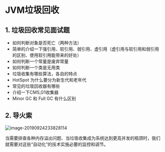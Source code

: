 # JVM垃圾回收

## 1. 垃圾回收常见面试题

- 如何判断对象是否死亡（两种方法）
- 简单的介绍一下强引用、软引用、弱引用、虚引用（虚引用与软引用和弱引用的区别、使用软引用能带来的好处）
- 如何判断一个常量是废弃常量
- 如何判断一个类是无用类
- 垃圾收集有哪些算法，各自的特点
- HotSpot 为什么要分为新生代和老年代
- 常见的垃圾回收器有哪些
- 介绍一下CMS,G1收集器
- Minor GC 和 Full GC 有什么区别

## 2. 导火索

![image-20190924233828114](https://zszblog.oss-cn-beijing.aliyuncs.com/zszblog/blogimage-master/img/image-20190924233828114.png)

当需要排查各种内存溢出问题、当垃圾收集成为系统达到更高并发的瓶颈时，我们就需要对这些“自动化”的技术实施必要的监控和调节。

## 
